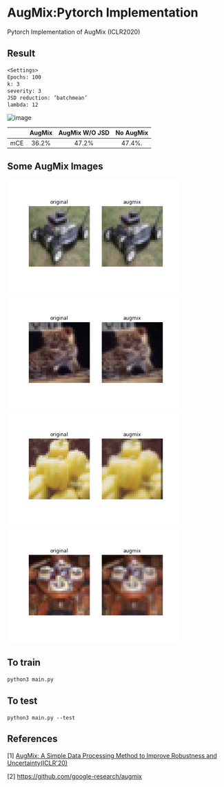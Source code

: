 # AugMix:Pytorch Implementation
Pytorch Implementation of AugMix (ICLR2020)

## Result
```
<Settings>
Epochs: 100  
k: 3  
severity: 3  
JSD reduction: ’batchmean’  
lambda: 12  
```
![image](https://user-images.githubusercontent.com/37788686/89794527-227b3800-db62-11ea-8326-18779f289c94.png)


|     | AugMix | AugMix W/O JSD | No AugMix |
| --- | :----: | :------------: | :-------: |
| mCE | 36.2%  |     47.2%      |  47.4%.   |

## Some AugMix Images
<p float='left'>
  <img src="./res/img_41.png" width=400px>
  <img src='./res/img_42.png' width=400px>
  <img src='./res/img_83.png' width=400px>
  <img src='./res/img_84.png' width=400px>
</p>

## To train
`python3 main.py`

## To test
`python3 main.py --test`

## References
[1] [AugMix: A Simple Data Processing Method to Improve Robustness and Uncertainty(ICLR'20)](https://arxiv.org/abs/1912.02781)

[2] https://github.com/google-research/augmix
